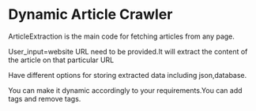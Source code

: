 # Dynamic Article Crawler 

ArticleExtraction is the main code for fetching articles from any page.

User_input=website URL need to be provided.It will extract the content of the article on that particular URL

Have different options for storing extracted data including json,database.

You can make it dynamic accordingly to your requirements.You can add tags and remove tags.
